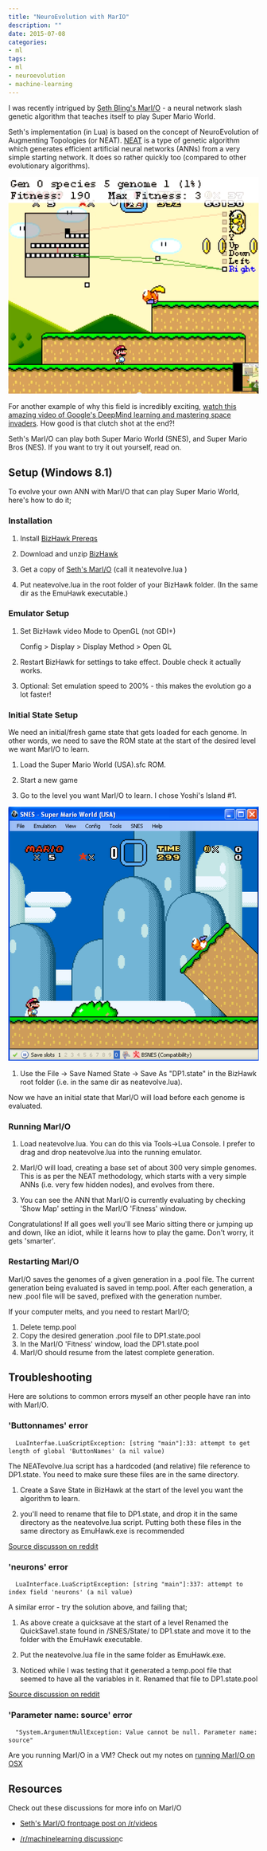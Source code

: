 ```yaml
---
title: "NeuroEvolution with MarIO"
description: ""
date: 2015-07-08
categories:
- ml
tags:
- ml
- neuroevolution
- machine-learning
---
```


I was recently intrigued by [Seth Bling's MarI/O](https://www.youtube.com/watch?v=qv6UVOQ0F44) - a neural network slash genetic algorithm that teaches itself to play Super Mario World.

Seth's implementation (in Lua) is based on the concept of NeuroEvolution of Augmenting Topologies (or NEAT). [NEAT](https://en.wikipedia.org/wiki/Neuroevolution_of_augmenting_topologies) is a type of genetic algorithm which generates efficient artificial neural networks (ANNs) from a very simple starting network. It does so rather quickly too (compared to other evolutionary algorithms).

![marI/O](mario-screen.png "Image caption")

For another example of why this field is incredibly exciting, [watch this amazing video of Google's DeepMind learning and mastering space invaders](https://www.youtube.com/watch?v=rbsqaJwpu6A&t=10m33s). How good is that clutch shot at the end?!

Seth's MarI/O can play both Super Mario World (SNES), and Super Mario Bros (NES). If you want to try it out yourself, read on.

## Setup (Windows 8.1)

To evolve your own ANN with MarI/O that can play Super Mario World, here's how to do it;


### Installation

  1. Install [BizHawk Prereqs](http://sourceforge.net/projects/bizhawk/files/Prerequisites/bizhawk_prereqs_v1.1.zip/download)

  1. Download and unzip [BizHawk](http://sourceforge.net/projects/bizhawk/)

  1. Get a copy of [Seth's MarI/O](http://pastebin.com/ZZmSNaHX) (call it neatevolve.lua )

  1. Put neatevolve.lua in the root folder of your BizHawk folder. (In the same dir as the EmuHawk executable.)

### Emulator Setup

  1. Set BizHawk video Mode to OpenGL (not GDI+)

     Config > Display > Display Method > Open GL

  1. Restart BizHawk for settings to take effect. Double check it actually works.

  1. Optional: Set emulation speed to 200% - this makes the evolution go a lot faster!

### Initial State Setup

We need an initial/fresh game state that gets loaded for each genome. In other words, we need to save the ROM state at the start of the desired level we want MarI/O to learn.

  1. Load the Super Mario World (USA).sfc ROM.

  1. Start a new game

  1. Go to the level you want MarI/O to learn. I chose Yoshi's Island #1.

![initial state](initial_state.png "Initial State")

  1. Use the File -> Save Named State -> Save As "DP1.state" in the BizHawk root folder (i.e. in the same dir as neatevolve.lua).

Now we have an initial state that MarI/O will load before each genome is evaluated.

### Running MarI/O

  1. Load neatevolve.lua. You can do this via Tools->Lua Console. I prefer to drag and drop neatevolve.lua into the running emulator.

  1. MarI/O will load, creating a base set of about 300 very simple genomes. This is as per the NEAT methodology, which starts with a very simple ANNs (i.e. very few hidden nodes), and evolves from there.

  1. You can see the ANN that MarI/O is currently evaluating by checking 'Show Map' setting in the MarI/O 'Fitness' window.

Congratulations! If all goes well you'll see Mario sitting there or jumping up and down, like an idiot, while it learns how to play the game. Don't worry, it gets 'smarter'.

### Restarting MarI/O

MarI/O saves the genomes of a given generation in a .pool file. The current generation being evaluated is saved in temp.pool. After each generation, a new .pool file will be saved, prefixed with the generation number.

If your computer melts, and you need to restart MarI/O;

  1. Delete temp.pool
  1. Copy the desired generation .pool file to DP1.state.pool
  1. In the MarI/O 'Fitness' window, load the DP1.state.pool
  1. MarI/O should resume from the latest complete generation.


## Troubleshooting

Here are solutions to common errors myself an other people have ran into with MarI/O.

### 'Buttonnames' error

      LuaInterfae.LuaScriptException: [string "main"]:33: attempt to get length of global 'ButtonNames' (a nil value)

The NEATevolve.lua script has a hardcoded (and relative) file reference to DP1.state. You need to make sure these files are in the same directory.

  1. Create a Save State in BizHawk at the start of the level you want the algorithm to learn.

  1. you'll need to rename that file to DP1.state, and drop it in the same directory as the neatevolve.lua script. Putting both these files in the same directory as EmuHawk.exe is recommended

[Source discusson on reddit](https://www.reddit.com/r/videos/comments/39qel5/top_super_mario_speedrunner_teaches_computer_to/cs5nfy5)

### 'neurons' error

      LuaInterface.LuaScriptException: [string "main"]:337: attempt to index field 'neurons' (a nil value)

A similar error - try the solution above, and failing that;

  1. As above create a quicksave at the start of a level Renamed the QuickSave1.state found in /SNES/State/ to DP1.state and move it to the folder with the EmuHawk executable.

  1. Put the neatevolve.lua file in the same folder as EmuHawk.exe.

  1. Noticed while I was testing that it generated a temp.pool file that seemed to have all the variables in it. Renamed that file to DP1.state.pool

[Source discussion on reddit](https://www.reddit.com/r/videos/comments/39qel5/top_super_mario_speedrunner_teaches_computer_to/cs5xvbh)

### 'Parameter name: source' error

      "System.ArgumentNullException: Value cannot be null. Parameter name: source"

Are you running MarI/O in a VM? Check out my notes on [running MarI/O on OSX](/posts/tech/2015/07/08/mario-on-osx.html)

## Resources

Check out these discussions for more info on MarI/O

 - [Seth's MarI/O frontpage post on /r/videos](https://www.reddit.com/r/videos/comments/39qel5/top_super_mario_speedrunner_teaches_computer_to/?limit=500)

 - [/r/machinelearning discussion](https://www.reddit.com/r/MachineLearning/comments/39qk6h/machine_learning_used_to_play_super_mario_world/)c
